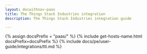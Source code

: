 ```yaml
---
layout: docwithnav-paas
title: The Things Stack Industries integration
description: The Things Stack Industries integration guide

---
```

{% assign docsPrefix = "paas/" %}
{% include get-hosts-name.html docsPrefix=docsPrefix %}
{% include docs/pe/user-guide/integrations/tti.md %}

